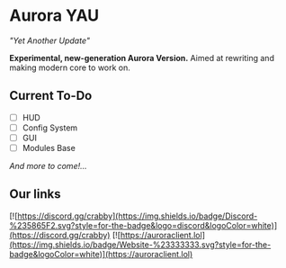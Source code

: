 # **Aurora YAU**
_"Yet Another Update"_

**Experimental, new-generation Aurora Version.** Aimed at rewriting and making modern core to work on.

## Current To-Do

- [ ] HUD
- [ ] Config System
- [ ] GUI
- [ ] Modules Base

_And more to come!..._

## Our links
[![https://discord.gg/crabby](https://img.shields.io/badge/Discord-%235865F2.svg?style=for-the-badge&logo=discord&logoColor=white)](https://discord.gg/crabby)
[![https://auroraclient.lol](https://img.shields.io/badge/Website-%23333333.svg?style=for-the-badge&logoColor=white)](https://auroraclient.lol)
